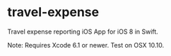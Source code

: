 travel-expense
==============

Travel expense reporting iOS App for iOS 8 in Swift.

Note: Requires Xcode 6.1 or newer.  Test on OSX 10.10.
